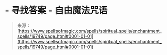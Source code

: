 <!--yml

category: 未分类

date: 2024-06-12 19:02:00

-->

# -   寻找答案 - 自由魔法咒语

> 来源：[https://www.spellsofmagic.com/spells/spiritual_spells/enchantment_spells/19749/page.html#0001-01-01](https://www.spellsofmagic.com/spells/spiritual_spells/enchantment_spells/19749/page.html#0001-01-01)
